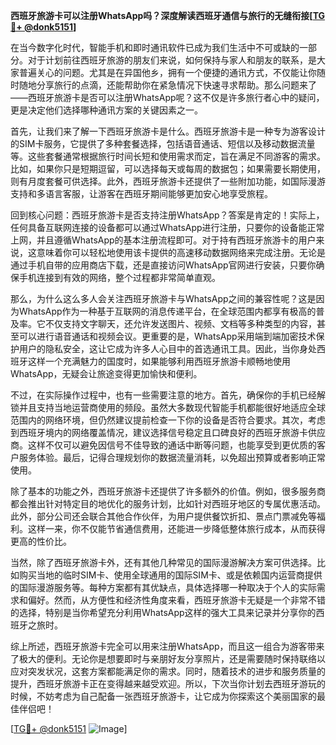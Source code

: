 **西班牙旅游卡可以注册WhatsApp吗？深度解读西班牙通信与旅行的无缝衔接[[TG💪+ @donk5151](https://t.me/s/donk5151)]**

在当今数字化时代，智能手机和即时通讯软件已成为我们生活中不可或缺的一部分。对于计划前往西班牙旅游的朋友们来说，如何保持与家人和朋友的联系，是大家普遍关心的问题。尤其是在异国他乡，拥有一个便捷的通讯方式，不仅能让你随时随地分享旅行的点滴，还能帮助你在紧急情况下快速寻求帮助。那么问题来了——西班牙旅游卡是否可以注册WhatsApp呢？这不仅是许多旅行者心中的疑问，更是决定他们选择哪种通讯方案的关键因素之一。

首先，让我们来了解一下西班牙旅游卡是什么。西班牙旅游卡是一种专为游客设计的SIM卡服务，它提供了多种套餐选择，包括语音通话、短信以及移动数据流量等。这些套餐通常根据旅行时间长短和使用需求而定，旨在满足不同游客的需求。比如，如果你只是短期逗留，可以选择每天或每周的数据包；如果需要长期使用，则有月度套餐可供选择。此外，西班牙旅游卡还提供了一些附加功能，如国际漫游支持和多语言客服，让游客在西班牙期间能够更加安心地享受旅程。

回到核心问题：西班牙旅游卡是否支持注册WhatsApp？答案是肯定的！实际上，任何具备互联网连接的设备都可以通过WhatsApp进行注册，只要你的设备能正常上网，并且遵循WhatsApp的基本注册流程即可。对于持有西班牙旅游卡的用户来说，这意味着你可以轻松地使用该卡提供的高速移动数据网络来完成注册。无论是通过手机自带的应用商店下载，还是直接访问WhatsApp官网进行安装，只要你确保手机连接到有效的网络，整个过程都非常简单直观。

那么，为什么这么多人会关注西班牙旅游卡与WhatsApp之间的兼容性呢？这是因为WhatsApp作为一种基于互联网的消息传递平台，在全球范围内都享有极高的普及率。它不仅支持文字聊天，还允许发送图片、视频、文档等多种类型的内容，甚至可以进行语音通话和视频会议。更重要的是，WhatsApp采用端到端加密技术保护用户的隐私安全，这让它成为许多人心目中的首选通讯工具。因此，当你身处西班牙这样一个充满魅力的国度时，如果能够利用西班牙旅游卡顺畅地使用WhatsApp，无疑会让旅途变得更加愉快和便利。

不过，在实际操作过程中，也有一些需要注意的地方。首先，确保你的手机已经解锁并且支持当地运营商使用的频段。虽然大多数现代智能手机都能很好地适应全球范围内的网络环境，但仍然建议提前检查一下你的设备是否符合要求。其次，考虑到西班牙境内的网络覆盖情况，建议选择信号稳定且口碑良好的西班牙旅游卡供应商。这样不仅可以避免因信号不佳导致的通话中断等问题，也能享受到更优质的客户服务体验。最后，记得合理规划你的数据流量消耗，以免超出预算或者影响正常使用。

除了基本的功能之外，西班牙旅游卡还提供了许多额外的价值。例如，很多服务商都会推出针对特定目的地优化的服务计划，比如针对西班牙地区的专属优惠活动。此外，部分公司还会联合其他合作伙伴，为用户提供餐饮折扣、景点门票减免等福利。这样一来，你不仅能节省通信费用，还能进一步降低整体旅行成本，从而获得更高的性价比。

当然，除了西班牙旅游卡外，还有其他几种常见的国际漫游解决方案可供选择。比如购买当地的临时SIM卡、使用全球通用的国际SIM卡、或是依赖国内运营商提供的国际漫游服务等。每种方案都有其优缺点，具体选择哪一种取决于个人的实际需求和偏好。然而，从方便性和经济性角度来看，西班牙旅游卡无疑是一个非常不错的选择，特别是当你希望充分利用WhatsApp这样的强大工具来记录并分享你的西班牙之旅时。

综上所述，西班牙旅游卡完全可以用来注册WhatsApp，而且这一组合为游客带来了极大的便利。无论你是想要即时与亲朋好友分享照片，还是需要随时保持联络以应对突发状况，这套方案都能满足你的需求。同时，随着技术的进步和服务质量的提升，西班牙旅游卡正在变得越来越受欢迎。所以，下次当你计划去西班牙游玩的时候，不妨考虑为自己配备一张西班牙旅游卡，让它成为你探索这个美丽国家的最佳伴侣吧！

[[TG💪+ @donk5151](https://t.me/s/donk5151) ![Image](https://i.postimg.cc/rwNCRYN7/Snipaste-2025-04-30-17-27-05.png)]